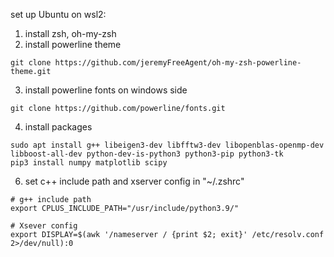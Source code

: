 set up Ubuntu on wsl2:

1. install zsh, oh-my-zsh 
2. install powerline theme
```
git clone https://github.com/jeremyFreeAgent/oh-my-zsh-powerline-theme.git
```
3. install powerline fonts on windows side 
```
git clone https://github.com/powerline/fonts.git
```
4. install packages
```
sudo apt install g++ libeigen3-dev libfftw3-dev libopenblas-openmp-dev libboost-all-dev python-dev-is-python3 python3-pip python3-tk
pip3 install numpy matplotlib scipy
```
6. set c++ include path and xserver config in "~/.zshrc"
```
# g++ include path
export CPLUS_INCLUDE_PATH="/usr/include/python3.9/"
	
# Xsever config
export DISPLAY=$(awk '/nameserver / {print $2; exit}' /etc/resolv.conf 2>/dev/null):0
```
